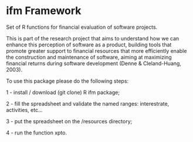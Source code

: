 # ifm Framework
Set of R functions for financial evaluation of software projects.

This is part of the research project that aims to understand how we can enhance this perception of software as a product, building tools that promote greater support to financial resources that more efficiently enable the construction and maintenance of software, aiming at maximizing financial returns during software development (Denne & Cleland-Huang, 2003).

To use this package please do the following steps:

1 - install / download (git clone) R ifm package;

2 - fill the spreadsheet and validate the named ranges: interestrate, activities, etc...

3 - put the spreadsheet on the /resources directory;

4 - run the function xpto.
